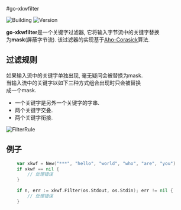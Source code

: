 #go-xkwfilter

![Building](https://img.shields.io/badge/building-passing-green.svg)
![Version](https://img.shields.io/badge/version-1.0.0-blue.svg)

**go-xkwfilter**是一个关键字过滤器, 它将输入字节流中的关键字替换  
为**mask**(屏蔽字节流). 该过滤器的实现基于[Aho-Corasick][ac-wiki]算法.


## 过滤规则

如果输入流中的关键字单独出现, 毫无疑问会被替换为mask.  
当输入流中的关键字以如下三种方式组合出现时只会被替换  
成一个mask.

* 一个关键字是另外一个关键字的字串.
* 两个关键字交叠.
* 两个关键字衔接.

![FilterRule](img/filter_rule.png)


## 例子

```go
    var xkwf = New("***", "hello", "world", "who", "are", "you")
    if xkwf == nil {
        // 处理错误
    }

    if n, err := xkwf.Filter(os.Stdout, os.Stdin); err != nil {
        // 处理错误
    }
```



[ac-wiki]: https://zh.wikipedia.org/wiki/AC%E8%87%AA%E5%8A%A8%E6%9C%BA%E7%AE%97%E6%B3%95
